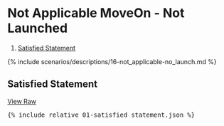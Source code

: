 ---
---

# Not Applicable MoveOn - Not Launched

1. [Satisfied Statement](#satisfied-statement)

{% include scenarios/descriptions/16-not_applicable-no_launch.md %}

## Satisfied Statement

[View Raw](01-satisfied_statement.json)

<pre>
{% include_relative 01-satisfied_statement.json %}
</pre>
